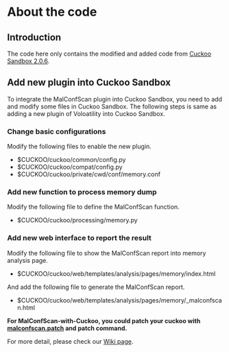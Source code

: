 # About the code
## Introduction
The code here only contains the modified and added code from [Cuckoo Sandbox 2.0.6](https://github.com/cuckoosandbox/cuckoo/releases/tag/2.0.6).

## Add new plugin into Cuckoo Sandbox 
To integrate the MalConfScan plugin into Cuckoo Sandbox, you need to add and modify some files in Cuckoo Sandbox. The following steps is same as adding a new plugin of Voloatility into Cuckoo Sandbox.

### Change basic configurations
Modify the following files to enable the new plugin.
  - $CUCKOO/cuckoo/common/config.py
  - $CUCKOO/cuckoo/compat/config.py
  - $CUCKOO/cuckoo/private/cwd/conf/memory.conf
### Add new function to process memory dump
Modify the following file to define the MalConfScan function.
  - $CUCKOO/cuckoo/processing/memory.py
### Add new web interface to report the result
Modify the following file to show the MalConfScan report into memory analysis page.
  - $CUCKOO/cuckoo/web/templates/analysis/pages/memory/index.html

And add the following file to generate the MalConfScan report.
  - $CUCKOO/cuckoo/web/templates/analysis/pages/memory/_malconfscan.html

__For MalConfScan-with-Cuckoo, you could patch your cuckoo with [malconfscan.patch](https://github.com/JPCERTCC/MalConfScan-with-Cuckoo/blob/master/malconfscan.patch) and patch command.__


For more detail, please check our [Wiki page](https://github.com/JPCERTCC/MalConfScan-with-Cuckoo/wiki).
